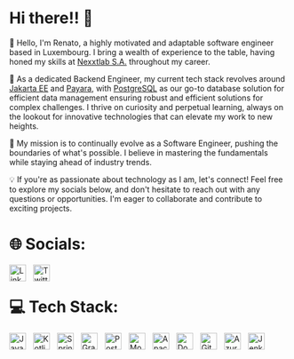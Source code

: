 # Hi there!! 🖖
👋 Hello, I'm Renato, a highly motivated and adaptable software engineer based in Luxembourg. I bring a wealth of experience to the table, having honed my skills at [Nexxtlab S.A.](https://www.nexxtlab.lu/) throughout my career.<be>

🚀 As a dedicated Backend Engineer, my current tech stack revolves around [Jakarta EE](https://jakarta.ee/) and [Payara](https://www.payara.fish/), with [PostgreSQL](https://www.postgresql.org/) as our go-to database solution for efficient data management ensuring robust and efficient solutions for complex challenges. I thrive on curiosity and perpetual learning, always on the lookout for innovative technologies that can elevate my work to new heights. <be>

🌟 My mission is to continually evolve as a Software Engineer, pushing the boundaries of what's possible. I believe in mastering the fundamentals while staying ahead of industry trends.

💡 If you're as passionate about technology as I am, let's connect! Feel free to explore my socials below, and don't hesitate to reach out with any questions or opportunities. I'm eager to collaborate and contribute to exciting projects.
<br />

# 🌐 Socials:
<a href="https://www.linkedin.com/in/renatompf/" target="_blank" rel="noopener noreferrer">
    <img src="https://cdn.jsdelivr.net/gh/devicons/devicon/icons/linkedin/linkedin-original.svg" alt="Linkedin" width="30px" style="padding-right:10px;" align="left"/>
</a>
<a href="https://www.twitter.com/renatompf/" target="_blank" rel="noopener noreferrer">
    <img src="https://cdn.jsdelivr.net/gh/devicons/devicon/icons/twitter/twitter-original.svg" alt="Twitter" width="30px" style="padding-right:10px;" align="left"/>
</a>

<br />

# 💻 Tech Stack:
<img align="left" alt="Java" width="30px" style="padding-right:10px;" src="https://cdn.jsdelivr.net/gh/devicons/devicon/icons/java/java-original.svg"/>
<img align="left" alt="Kotlin" width="30px" style="padding-right:10px;" src="https://cdn.jsdelivr.net/gh/devicons/devicon/icons/kotlin/kotlin-original.svg" />
<img align="left" alt="Spring" width="30px" style="padding-right:10px;" src="https://cdn.jsdelivr.net/gh/devicons/devicon/icons/spring/spring-original.svg" />
<img align="left" alt="GraphQL" width="30px" style="padding-right:10px;" src="https://cdn.jsdelivr.net/gh/devicons/devicon/icons/graphql/graphql-plain.svg" />
<img align="left" alt="PostgreSQL" width="30px" style="padding-right:10px;" src="https://cdn.jsdelivr.net/gh/devicons/devicon/icons/postgresql/postgresql-original.svg" />
<img align="left" alt="Mongo DB" width="30px" style="padding-right:10px;" src="https://cdn.jsdelivr.net/gh/devicons/devicon/icons/mongodb/mongodb-original.svg" />
<img align="left" alt="Apache Kafka" width="30px" style="padding-right:10px;" src="https://cdn.jsdelivr.net/gh/devicons/devicon/icons/apachekafka/apachekafka-original.svg" />
<img align="left" alt="Docker" width="30px" style="padding-right:10px;" src="https://cdn.jsdelivr.net/gh/devicons/devicon/icons/docker/docker-original.svg" />
<img align="left" alt="Git" width="30px" style="padding-right:10px;" src="https://cdn.jsdelivr.net/gh/devicons/devicon/icons/git/git-original.svg" />
<img align="left" alt="Azure" width="30px" style="padding-right:10px;" src="https://cdn.jsdelivr.net/gh/devicons/devicon/icons/azure/azure-original.svg" />
<img align="left" alt="Jenkins" width="30px" style="padding-right:10px;" src="https://cdn.jsdelivr.net/gh/devicons/devicon/icons/jenkins/jenkins-original.svg" />
<br />
